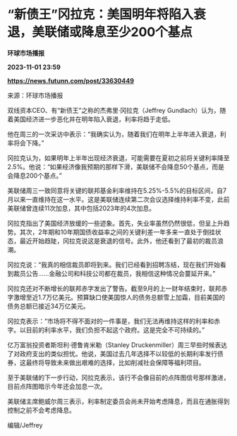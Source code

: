 # “新债王”冈拉克：美国明年将陷入衰退，美联储或降息至少200个基点
**环球市场播报**

**2023-11-01 23:59**

**https://news.futunn.com/post/33630449**

来源：环球市场播报

双线资本CEO、有“新债王”之称的杰弗里·冈拉克（Jeffrey Gundlach）认为，随着美国经济进一步恶化并在明年陷入衰退，利率将趋于走低。

他在周三的一次采访中表示：“我确实认为，随着我们在明年上半年进入衰退，利率将会下降。”

冈拉克认为，如果明年上半年出现经济衰退，可能需要在夏初之前将关键利率降至2.5%。他说：“如果经济像我预期的那样下滑，美联储不会降息50个基点，而是会降息200个基点。”

美联储周三一致同意将关键的联邦基金利率维持在5.25%-5.5%的目标区间，自7月以来一直维持在这一水平。这是美联储连续第二次会议选择维持利率不变，此前美联储曾连续11次加息，其中包括2023年的4次加息。

冈拉克指出了美国经济放缓的一些迹象。首先，失业率虽然仍然很低，但呈上升趋势。其次，2年期和10年期国债收益率之间的关键利差一年多来一直处于倒挂状态，最近开始趋陡，冈拉克说这是衰退的信号。此外，他还看到了最初的裁员浪潮。

冈拉克说：“我真的相信裁员即将到来。我们已经看到招聘冻结，现在我们开始看到裁员公告……金融公司和科技公司都在裁员，我相信这种情况会蔓延开来。”

冈拉克还对不断增长的联邦赤字发出了警告。截至9月的上一财年结束时，联邦赤字激增至近1.7万亿美元。预算缺口使美国惊人的债务总额雪上加霜，目前美国的债务总额已接近34万亿美元。

冈拉克表示：“市场将不得不面对的一件事是，我们无法再维持这样的利率和赤字。以目前的利率水平，我们负担不起这个政府。这是完全不可持续的。”

亿万富翁投资者斯坦利·德鲁肯米勒（Stanley Druckenmiller）周三早些时候表达了对政府支出的类似担忧。他说，美国过去几年选择不以较低的长期利率发行债券，这最终将导致未来做出艰难的选择，比如削减社会保障等福利项目。

至于美联储的下一步行动，冈拉克表示，该行不会像目前的点阵图信号那样激进，目前点阵图暗示今年还会加息一次。

美联储主席鲍威尔周三表示，利率制定委员会尚未开始考虑降息，而且在通胀得到控制之前不会考虑降息。

编辑/Jeffrey
